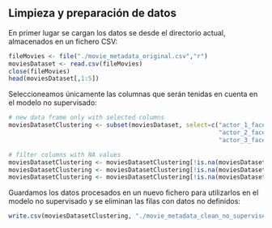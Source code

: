 Limpieza y preparación de datos
-------------------------------

En primer lugar se cargan los datos se desde el directorio actual, almacenados en un fichero CSV:

``` r
fileMovies <- file("./movie_metadata_original.csv","r") 
moviesDataset <- read.csv(fileMovies) 
close(fileMovies) 
head(moviesDataset[,1:5])
```

Seleccioneamos únicamente las columnas que serán tenidas en cuenta en el modelo no supervisado:

``` r
# new data frame only with selected columns
moviesDatasetClustering <- subset(moviesDataset, select=c("actor_1_facebook_likes", 
                                                          "actor_2_facebook_likes", 
                                                          "actor_3_facebook_likes"))

# filter columns with NA values
moviesDatasetClustering <- moviesDatasetClustering[!is.na(moviesDatasetClustering[,1]),]
moviesDatasetClustering <- moviesDatasetClustering[!is.na(moviesDatasetClustering[,2]),]
moviesDatasetClustering <- moviesDatasetClustering[!is.na(moviesDatasetClustering[,3]),]
```

Guardamos los datos procesados en un nuevo fichero para utilizarlos en el modelo no supervisado y se eliminan las filas con datos no definidos:

``` r
write.csv(moviesDatasetClustering, "./movie_metadata_clean_no_supervised.csv") 
```
